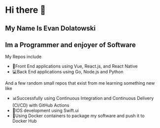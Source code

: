 # Hi there 👋

## My Name Is Evan Dolatowski
## Im a Programmer and enjoyer of Software
  
My Repos include
- 📲Front End applications using Vue, React.js, and React Native
- 💻Back End applications using Go, Node.js and Python

And a few random small repos that exist from me learning something new like
- 📊Successfully using Continuous Integration and Continuous Delivery (CI/CD) with GitHub Actions
- 🍎IOS development using Swift.ui
- 🐳Using Docker containers to package my software and push it to Docker Hub







<!--
**GnarlyLasagna/GnarlyLasagna** is a ✨ _special_ ✨ repository because its `README.md` (this file) appears on your GitHub profile.

Here are some ideas to get you started:

- 🔭 I’m currently working on ...
- 🌱 I’m currently learning ...
- 👯 I’m looking to collaborate on ...
- 🤔 I’m looking for help with ...
- 💬 Ask me about ...
- 📫 How to reach me: ...
- 😄 Pronouns: ...
- ⚡ Fun fact: ...
-->
